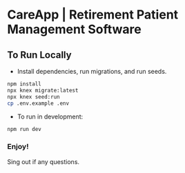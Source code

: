 # CareApp | Retirement Patient Management Software

## To Run Locally

* Install dependencies, run migrations, and run seeds.

```sh
npm install
npx knex migrate:latest
npx knex seed:run
cp .env.example .env
```

* To run in development:
```sh
npm run dev
```

### Enjoy!
Sing out if any questions.
